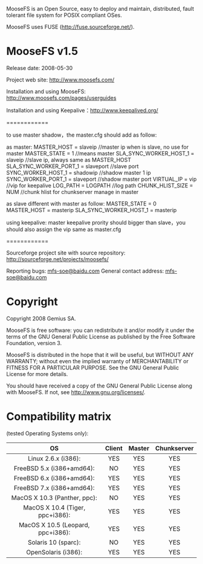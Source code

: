 MooseFS is an Open Source, easy to deploy and maintain, distributed,
fault tolerant file system for POSIX compliant OSes.

MooseFS uses FUSE (http://fuse.sourceforge.net/).

MooseFS v1.5
============
Release date: 2008-05-30

Project web site: http://www.moosefs.com/

Installation and using MooseFS: http://www.moosefs.com/pages/userguides

Installation and using Keepalive：http://www.keepalived.org/

============

to use master shadow，the master.cfg should add as follow:

as master:
MASTER_HOST = slaveip //master ip when is slave, no use for master
MASTER_STATE =  1 //means master
SLA_SYNC_WORKER_HOST_1 = slaveip //slave ip, always same as MASTER_HOST  
SLA_SYNC_WORKER_PORT_1 = slaveport //slave port
SYNC_WORKER_HOST_1 = shadowip //shadow master 1 ip
SYNC_WORKER_PORT_1 = slaveport //shadow master port 
VIRTUAL_IP = vip //vip for keepalive
LOG_PATH = LOGPATH  //log path
CHUNK_HLIST_SIZE = NUM //chunk hlist for chunkserver manage in master

as slave different with master as follow:
MASTER_STATE = 0 
MASTER_HOST = masterip
SLA_SYNC_WORKER_HOST_1 = masterip

using keepalive:
master keepalive prority should bigger than slave，you should also assign the
vip same as master.cfg

============

Sourceforge project site with source repository:
http://sourceforge.net/projects/moosefs/

Reporting bugs: mfs-soe@baidu.com
General contact address: mfs-soe@baidu.com

Copyright
=========
Copyright 2008 Gemius SA.

MooseFS is free software: you can redistribute it and/or modify
it under the terms of the GNU General Public License as published by
the Free Software Foundation, version 3.

MooseFS is distributed in the hope that it will be useful,
but WITHOUT ANY WARRANTY; without even the implied warranty of
MERCHANTABILITY or FITNESS FOR A PARTICULAR PURPOSE.  See the
GNU General Public License for more details.

You should have received a copy of the GNU General Public License
along with MooseFS.  If not, see <http://www.gnu.org/licenses/>.


Compatibility matrix
====================
(tested Operating Systems only):

| OS | Client | Master | Chunkserver|
| :--:| :--: | :--: | :--:|
| Linux 2.6.x (i386):			    |YES|	YES	|YES|
| FreeBSD 5.x (i386+amd64):		    |NO	|YES	|YES|
| FreeBSD 6.x (i386+amd64):		    |YES|	YES	|YES|
| FreeBSD 7.x (i386+amd64):		    |YES|	YES	|YES|
| MacOS X 10.3 (Panther, ppc):		|NO	|YES	|YES|
| MacOS X 10.4 (Tiger, ppc+i386):	|YES|	YES	|YES|
| MacOS X 10.5 (Leopard, ppc+i386):	|YES|	YES	|YES|
| Solaris 10 (sparc):			    |NO	|YES	|YES|
| OpenSolaris (i386):			    |YES|	YES	|YES|
